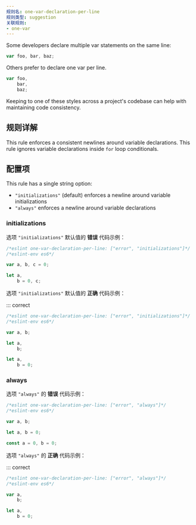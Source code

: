 ```yaml
---
规则名: one-var-declaration-per-line
规则类型: suggestion
关联规则:
- one-var
---
```




Some developers declare multiple var statements on the same line:

```js
var foo, bar, baz;
```

Others prefer to declare one var per line.

```js
var foo,
    bar,
    baz;
```

Keeping to one of these styles across a project's codebase can help with maintaining code consistency.

## 规则详解

This rule enforces a consistent newlines around variable declarations. This rule ignores variable declarations inside `for` loop conditionals.

## 配置项

This rule has a single string option:

* `"initializations"` (default) enforces a newline around variable initializations
* `"always"` enforces a newline around variable declarations

### initializations

选项 `"initializations"`  默认值的 **错误** 代码示例：



```js
/*eslint one-var-declaration-per-line: ["error", "initializations"]*/
/*eslint-env es6*/

var a, b, c = 0;

let a,
    b = 0, c;
```

选项 `"initializations"` 默认值的 **正确** 代码示例：

::: correct

```js
/*eslint one-var-declaration-per-line: ["error", "initializations"]*/
/*eslint-env es6*/

var a, b;

let a,
    b;

let a,
    b = 0;
```

### always

选项 `"always"` 的 **错误** 代码示例：



```js
/*eslint one-var-declaration-per-line: ["error", "always"]*/
/*eslint-env es6*/

var a, b;

let a, b = 0;

const a = 0, b = 0;
```

选项 `"always"` 的 **正确** 代码示例：

::: correct

```js
/*eslint one-var-declaration-per-line: ["error", "always"]*/
/*eslint-env es6*/

var a,
    b;

let a,
    b = 0;
```
